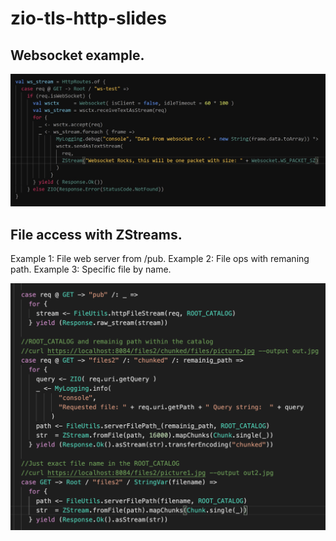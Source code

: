 # zio-tls-http-slides

## Websocket example.

![alt text](https://github.com/ollls/zio-tls-http-slides/blob/main/WebSocket.jpg)

## File access with ZStreams. 
Example 1: File web server from /pub.
Example 2: File ops with remaning path.
Example 3: Specific file by name.

![alt text](https://github.com/ollls/zio-tls-http-slides/blob/main/FileStreaming.png)

